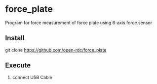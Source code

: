 # force_plate  

Program for force measurement of force plate using 6-axis force sensor  




## Install  

git clone https://github.com/open-rdc/force_plate  

## Execute  

1) connect USB Cable  
